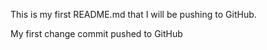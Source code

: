 This is my first README.md that I will be pushing to GitHub.

My first change commit pushed to GitHub